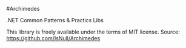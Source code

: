﻿#Archimedes

.NET Common Patterns & Practics Libs

This library is freely available under the terms of MIT license.
Source: https://github.com/IsNull/Archimedes
